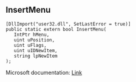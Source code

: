 ## InsertMenu

```
[DllImport("user32.dll", SetLastError = true)]
public static extern bool InsertMenu(
   IntPtr hMenu,
   uint uPosition,
   uint uFlags,
   uint uIDNewItem,
   string lpNewItem
);
```

Microsoft documentation: [Link](https://docs.microsoft.com/en-us/windows/win32/api/winuser/nf-winuser-insertmenuw)
